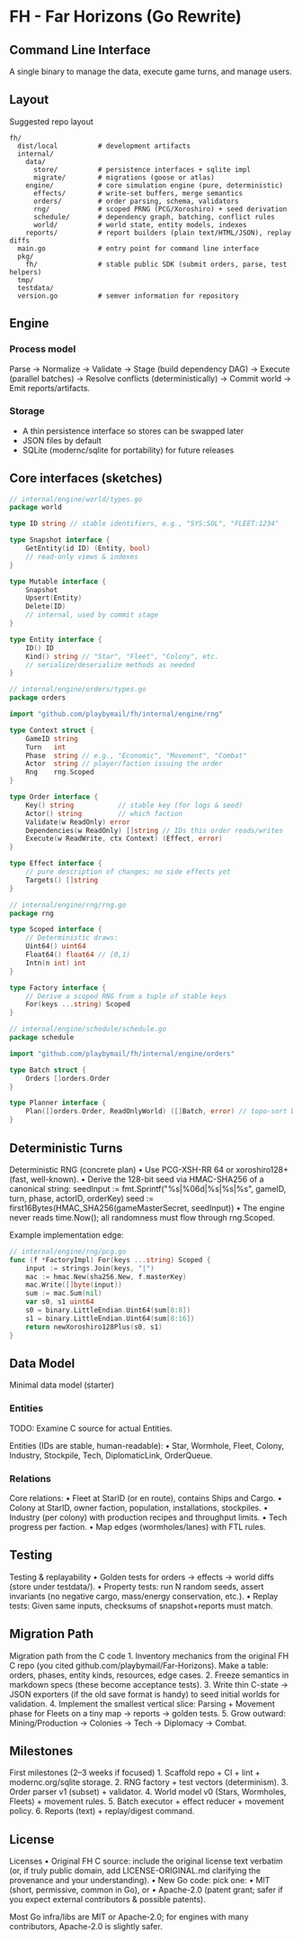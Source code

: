# FH - Far Horizons (Go Rewrite)

## Command Line Interface
A single binary to manage the data, execute game turns, and manage users.

## Layout
Suggested repo layout

```text
fh/
  dist/local          # development artifacts
  internal/
    data/
      store/          # persistence interfaces + sqlite impl
      migrate/        # migrations (goose or atlas)
    engine/           # core simulation engine (pure, deterministic)
      effects/        # write-set buffers, merge semantics
      orders/         # order parsing, schema, validators
      rng/            # scoped PRNG (PCG/Xoroshiro) + seed derivation
      schedule/       # dependency graph, batching, conflict rules
      world/          # world state, entity models, indexes
    reports/          # report builders (plain text/HTML/JSON), replay diffs
  main.go             # entry point for command line interface
  pkg/
    fh/               # stable public SDK (submit orders, parse, test helpers)
  tmp/
  testdata/
  version.go          # semver information for repository
```

## Engine

### Process model
Parse → Normalize → Validate → Stage (build dependency DAG) → Execute (parallel batches) → Resolve conflicts (deterministically) → Commit world → Emit reports/artifacts.

### Storage
* A thin persistence interface so stores can be swapped later
* JSON files by default
* SQLite (modernc/sqlite for portability) for future releases


## Core interfaces (sketches)

```go
// internal/engine/world/types.go
package world

type ID string // stable identifiers, e.g., "SYS:SOL", "FLEET:1234"

type Snapshot interface {
    GetEntity(id ID) (Entity, bool)
    // read-only views & indexes
}

type Mutable interface {
    Snapshot
    Upsert(Entity)
    Delete(ID)
    // internal, used by commit stage
}

type Entity interface {
    ID() ID
    Kind() string // "Star", "Fleet", "Colony", etc.
    // serialize/deserialize methods as needed
}
```

```go
// internal/engine/orders/types.go
package orders

import "github.com/playbymail/fh/internal/engine/rng"

type Context struct {
    GameID string
    Turn   int
    Phase  string // e.g., "Economic", "Movement", "Combat"
    Actor  string // player/faction issuing the order
    Rng    rng.Scoped
}

type Order interface {
    Key() string           // stable key (for logs & seed)
    Actor() string         // which faction
    Validate(w ReadOnly) error
    Dependencies(w ReadOnly) []string // IDs this order reads/writes
    Execute(w ReadWrite, ctx Context) (Effect, error)
}

type Effect interface {
    // pure description of changes; no side effects yet
    Targets() []string
}
```

```go
// internal/engine/rng/rng.go
package rng

type Scoped interface {
    // Deterministic draws:
    Uint64() uint64
    Float64() float64 // [0,1)
    Intn(n int) int
}

type Factory interface {
    // Derive a scoped RNG from a tuple of stable keys
    For(keys ...string) Scoped
}
```

```go
// internal/engine/schedule/schedule.go
package schedule

import "github.com/playbymail/fh/internal/engine/orders"

type Batch struct {
    Orders []orders.Order
}

type Planner interface {
    Plan([]orders.Order, ReadOnlyWorld) ([]Batch, error) // topo-sort by deps
}
```

## Deterministic Turns

Deterministic RNG (concrete plan)
	•	Use PCG-XSH-RR 64 or xoroshiro128+ (fast, well-known).
	•	Derive the 128-bit seed via HMAC-SHA256 of a canonical string:
seedInput := fmt.Sprintf("%s|%06d|%s|%s|%s", gameID, turn, phase, actorID, orderKey)
seed := first16Bytes(HMAC_SHA256(gameMasterSecret, seedInput))
	•	The engine never reads time.Now(); all randomness must flow through rng.Scoped.

Example implementation edge:

```go
// internal/engine/rng/pcg.go
func (f *FactoryImpl) For(keys ...string) Scoped {
    input := strings.Join(keys, "|")
    mac := hmac.New(sha256.New, f.masterKey)
    mac.Write([]byte(input))
    sum := mac.Sum(nil)
    var s0, s1 uint64
    s0 = binary.LittleEndian.Uint64(sum[0:8])
    s1 = binary.LittleEndian.Uint64(sum[8:16])
    return newXoroshiro128Plus(s0, s1)
}
```

## Data Model
Minimal data model (starter)

### Entities
TODO: Examine C source for actual Entities.

Entities (IDs are stable, human-readable):
	•	Star, Wormhole, Fleet, Colony, Industry, Stockpile, Tech, DiplomaticLink, OrderQueue.

### Relations
Core relations:
	•	Fleet at StarID (or en route), contains Ships and Cargo.
	•	Colony at StarID, owner faction, population, installations, stockpiles.
	•	Industry (per colony) with production recipes and throughput limits.
	•	Tech progress per faction.
	•	Map edges (wormholes/lanes) with FTL rules.

## Testing
Testing & replayability
	•	Golden tests for orders → effects → world diffs (store under testdata/).
	•	Property tests: run N random seeds, assert invariants (no negative cargo, mass/energy conservation, etc.).
	•	Replay tests: Given same inputs, checksums of snapshot+reports must match.

## Migration Path

Migration path from the C code
	1.	Inventory mechanics from the original FH C repo (you cited github.com/playbymail/Far-Horizons). Make a table: orders, phases, entity kinds, resources, edge cases.
	2.	Freeze semantics in markdown specs (these become acceptance tests).
	3.	Write thin C-state → JSON exporters (if the old save format is handy) to seed initial worlds for validation.
	4.	Implement the smallest vertical slice: Parsing + Movement phase for Fleets on a tiny map → reports → golden tests.
	5.	Grow outward: Mining/Production → Colonies → Tech → Diplomacy → Combat.

## Milestones
First milestones (2–3 weeks if focused)
	1.	Scaffold repo + CI + lint + modernc.org/sqlite storage.
	2.	RNG factory + test vectors (determinism).
	3.	Order parser v1 (subset) + validator.
	4.	World model v0 (Stars, Wormholes, Fleets) + movement rules.
	5.	Batch executor + effect reducer + movement policy.
	6.	Reports (text) + replay/digest command.

## License
Licenses
	•	Original FH C source: include the original license text verbatim (or, if truly public domain, add LICENSE-ORIGINAL.md clarifying the provenance and your understanding).
	•	New Go code: pick one:
		•	MIT (short, permissive, common in Go), or
		•	Apache-2.0 (patent grant; safer if you expect external contributors & possible patents).

Most Go infra/libs are MIT or Apache-2.0; for engines with many contributors, Apache-2.0 is slightly safer.

